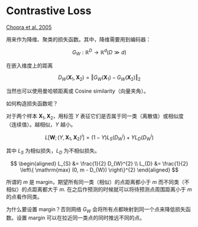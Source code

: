 # Contrastive Loss

[Chopra et al. 2005](http://yann.lecun.com/exdb/publis/pdf/chopra-05.pdf)

用来作为降维、聚类的损失函数。其中，降维需要用到编码器：

$$
G_{W}: \mathbb{R}^{D} \rightarrow \mathbb{R}^{d} ( D \gg d)
$$

在嵌入维度上的距离

$$
D_{W} (\boldsymbol{X}_{1}, \boldsymbol{X}_{2}) = \Vert G_{W}(\boldsymbol{X}_{1}) - G_{W}(\boldsymbol{X}_{2})\Vert_{2}
$$

当然也可以使用曼哈顿距离或 Cosine similarity（向量夹角）。

如何构造损失函数呢？

对于两个样本 $\boldsymbol{X}_{1}, \boldsymbol{X}_{2}$，用标签 $Y$ 表征它们是否属于同一类（离散值）或相似度（连续值）。越相似，$Y$ 越小。

$$
L[\boldsymbol{W}; (Y, \boldsymbol{X}_{1}, \boldsymbol{X}_{2})^{i}] = (1 - Y) L_{S} (D^{i}_{W}) + Y L_{D} (D^{i}_{W})
$$

其中 $L_{S}$ 为相似损失，$L_{D}$ 为不相似损失。

$$
\begin{aligned}
L_{S} &= \frac{1}{2} D_{W}^{2} \\
L_{D} &= \frac{1}{2} \left\{ \mathrm{max} (0, m - D_{W}) \right\}^{2}
\end{aligned}
$$

所谓的 $m$ 是 margin，期望所有同一类（相似）的点距离都小于 $m$ 而不同类（不相似）的点距离都大于 $m$. 在之后作预测的时候就可以将待预测点周围距离小于 $m$ 的点看作同类。

为什么要设置 margin？否则网络 $G_{W}$ 会将所有点都映射到同一个点来降低损失函数。设置 margin 可以在拉近同一类点的同时推远不同的点。
